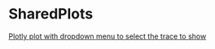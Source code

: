 # SharedPlots

[Plotly plot with dropdown menu to select the trace to show](http://htmlpreview.github.io/?https://github.com/dnanad/SharedPlots/blob/main/purchase_rr_final.html)
